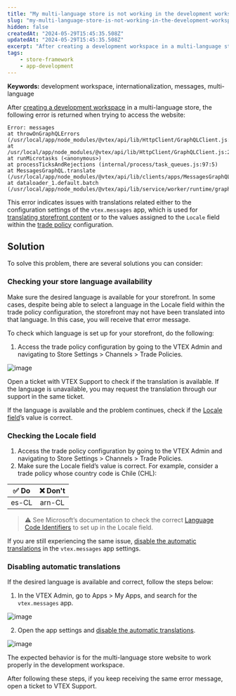 ```yaml
---
title: "My multi-language store is not working in the development workspace"
slug: "my-multi-language-store-is-not-working-in-the-development-workspace"
hidden: false
createdAt: "2024-05-29T15:45:35.508Z"
updatedAt: "2024-05-29T15:45:35.508Z"
excerpt: "After creating a development workspace in a multi-language store, there is an error"
tags:
    - store-framework
    - app-development
---
```


**Keywords:** development workspace, internationalization, messages, multi-language

After [creating a development workspace](https://developers.vtex.com/docs/guides/vtex-io-documentation-creating-a-development-workspace) in a multi-language store, the following error is returned when trying to access the website:

```
Error: messages
at throwOnGraphQLErrors (/usr/local/app/node_modules/@vtex/api/lib/HttpClient/GraphQLClient.js:10:15)
at /usr/local/app/node_modules/@vtex/api/lib/HttpClient/GraphQLClient.js:23:15
at runMicrotasks (<anonymous>)
at processTicksAndRejections (internal/process/task_queues.js:97:5)
at MessagesGraphQL.translate (/usr/local/app/node_modules/@vtex/api/lib/clients/apps/MessagesGraphQL.js:50:26)
at dataloader_1.default.batch (/usr/local/app/node_modules/@vtex/api/lib/service/worker/runtime/graphql/schema/messagesLoaderV2.js:69:15)
```

This error indicates issues with translations related either to the configuration settings of the `vtex.messages` app, which is used for [translating storefront content](https://developers.vtex.com/docs/guides/storefront-content-internationalization#step-by-step) or to the values assigned to the `Locale` field within the [trade policy](https://help.vtex.com/tracks/vtex-store-overview--eSDNk26pdvemF3XKM0nK9/4EPwTXx5oFdSG1dA3zIchz#trade-policy) configuration.

## Solution

To solve this problem, there are several solutions you can consider:

### Checking your store language availability

Make sure the desired language is available for your storefront. In some cases, despite being able to select a language in the Locale field within the trade policy configuration, the storefront may not have been translated into that language. In this case, you will receive that error message.

To check which language is set up for your storefront, do the following:

1. Access the trade policy configuration by going to the VTEX Admin and navigating to Store Settings > Channels > Trade Policies.

![image](https://cdn.jsdelivr.net/gh/vtexdocs/dev-portal-content@main/docs/troubleshooting/development/locale-trade-policy-en.png)

Open a ticket with VTEX Support to check if the translation is available. If the language is unavailable, you may request the translation through our support in the same ticket.

If the language is available and the problem continues, check if the [Locale field](#check-the-locale-field)’s value is correct.

### Checking the Locale field

1. Access the trade policy configuration by going to the VTEX Admin and navigating to Store Settings > Channels > Trade Policies.
2. Make sure the Locale field’s value is correct. For example, consider a trade policy whose country code is Chile (CHL):

|✅ Do|❌ Don't|
| :-----: | :-------: |
| es-CL | arn-CL |

>⚠️ See Microsoft’s documentation to check the correct [Language Code Identifiers](https://learn.microsoft.com/en-us/openspecs/windows_protocols/ms-lcid/a9eac961-e77d-41a6-90a5-ce1a8b0cdb9c) to set up in the Locale field.

If you are still experiencing the same issue, [disable the automatic translations](#disable-the-automatic-translations) in the `vtex.messages` app settings.
### Disabling automatic translations

If the desired language is available and correct, follow the steps below:

1. In the VTEX Admin, go to Apps > My Apps, and search for the `vtex.messages` app.

![image](https://cdn.jsdelivr.net/gh/vtexdocs/dev-portal-content@main/docs/troubleshooting/development/search-messages-app-en.png)

2. Open the app settings and [disable the automatic translations](https://developers.vtex.com/docs/guides/vtex-io-documentation-disabling-automatic-translation).

![image](https://cdn.jsdelivr.net/gh/vtexdocs/dev-portal-content@main/docs/troubleshooting/development/vtex-messages-app-en.png)

The expected behavior is for the multi-language store website to work properly in the development workspace.

After following these steps, if you keep receiving the same error message, open a ticket to VTEX Support.
